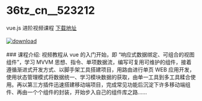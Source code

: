 # 36tz_cn__523212
vue.js 进阶视频课程
[下载地址](http://www.36tz.cn/article/523212 "下载地址")
<br/></br>[![download](http://36tz.cn/muke_img/2018_07_1-46-300x145.png "下载地址")](http://www.36tz.cn/article/523212 "下载地址")
<br/></br>### 课程介绍:
视频教程从 vue 的入门开始，即 “响应式数据绑定、可组合的视图组件”，学习 MVVM 思想、指令、单项数据流，编写可复用可维护的组件，接着遵循渐进式开发方式、以脚手架工具搭建项目，用路由进行单页 WEB 应用开发，使用状态管理模式将数据统一、学习模块数据的获取，由单一工具到多工具糅合使用。再以第三方插件迅速搭建移动端项目，完成常见功能后沉淀下许多移动端组件、再由一个个组件的封装，开始步入自己的组件库之路……


